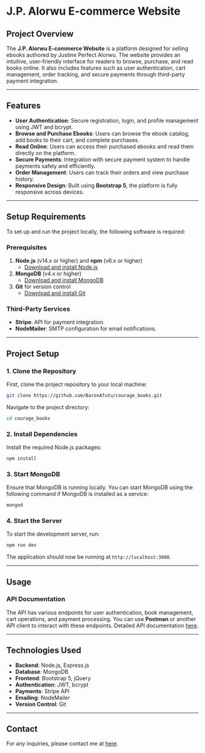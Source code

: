# J.P. Alorwu E-commerce Website

## Project Overview
The **J.P. Alorwu E-commerce Website** is a platform designed for selling ebooks authored by Justine Perfect Alorwu. The website provides an intuitive, user-friendly interface for readers to browse, purchase, and read books online. It also includes features such as user authentication, cart management, order tracking, and secure payments through third-party payment integration.

---

## Features
- **User Authentication**: Secure registration, login, and profile management using JWT and bcrypt.
- **Browse and Purchase Ebooks**: Users can browse the ebook catalog, add books to their cart, and complete purchases.
- **Read Online**: Users can access their purchased ebooks and read them directly on the platform.
- **Secure Payments**: Integration with secure payment system to handle payments safely and efficiently.
- **Order Management**: Users can track their orders and view purchase history.
- **Responsive Design**: Built using **Bootstrap 5**, the platform is fully responsive across devices.

---

## Setup Requirements
To set up and run the project locally, the following software is required:

### Prerequisites
1. **Node.js** (v14.x or higher) and **npm** (v6.x or higher)  
   - [Download and install Node.js](https://nodejs.org/en/)
2. **MongoDB** (v4.x or higher)  
   - [Download and install MongoDB](https://www.mongodb.com/try/download/community)
3. **Git** for version control  
   - [Download and install Git](https://git-scm.com/downloads)

### Third-Party Services
- **Stripe**: API for payment integration.
- **NodeMailer**: SMTP configuration for email notifications.

---

## Project Setup

### 1. Clone the Repository
First, clone the project repository to your local machine:
```bash
git clone https://github.com/BaronAfutu/courage_books.git
```

Navigate to the project directory:
```bash
cd courage_books
```

### 2. Install Dependencies
Install the required Node.js packages:
```bash
npm install
```

### 3. Start MongoDB
Ensure that MongoDB is running locally. You can start MongoDB using the following command if MongoDB is installed as a service:
```bash
mongod
```

### 4. Start the Server
To start the development server, run:
```bash
npm run dev
```

The application should now be running at `http://localhost:3000`.

---

## Usage

### API Documentation
The API has various endpoints for user authentication, book management, cart operations, and payment processing. You can use **Postman** or another API client to interact with these endpoints. Detailed API documentation [here](https://documenter.getpostman.com/view/30946896/2sAXqwXzPi).

---

## Technologies Used
- **Backend**: Node.js, Express.js
- **Database**: MongoDB
- **Frontend**: Bootstrap 5, jQuery
- **Authentication**: JWT, bcrypt
- **Payments**: Stripe API
- **Emailing**: NodeMailer
- **Version Control**: Git

---

## Contact
For any inquiries, please contact me at [here](mailto:afutubaronny@gmail.com).